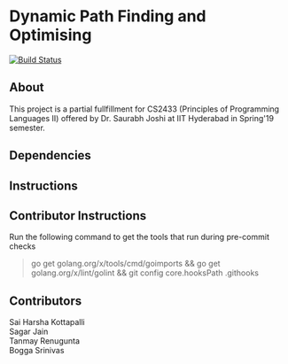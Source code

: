 # Dynamic Path Finding and Optimising
[![Build Status](http://ec2-54-167-230-179.compute-1.amazonaws.com:8080/buildStatus/icon?job=Concurrency/master)](http://ec2-54-167-230-179.compute-1.amazonaws.com:8080/job/Concurrency/job/master/)
## About

This project is a partial fullfillment for CS2433 (Principles of Programming Languages II) offered by Dr. Saurabh Joshi at IIT Hyderabad in Spring'19 semester.

## Dependencies

## Instructions


## Contributor Instructions

Run the following command to get the tools that run during pre-commit checks

> go get golang.org/x/tools/cmd/goimports && go get golang.org/x/lint/golint && git config core.hooksPath .githooks

## Contributors

Sai Harsha Kottapalli  
Sagar Jain  
Tanmay Renugunta  
Bogga Srinivas
